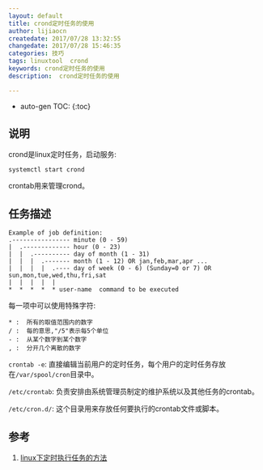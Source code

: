 ```yaml
---
layout: default
title: crond定时任务的使用
author: lijiaocn
createdate: 2017/07/28 13:32:55
changedate: 2017/07/28 15:46:35
categories: 技巧
tags: linuxtool  crond
keywords: crond定时任务的使用
description:  crond定时任务的使用

---
```


* auto-gen TOC:
{:toc}

## 说明 

crond是linux定时任务，启动服务:

	systemctl start crond

crontab用来管理crond。

## 任务描述

	Example of job definition:
	.---------------- minute (0 - 59)
	|  .------------- hour (0 - 23)
	|  |  .---------- day of month (1 - 31)
	|  |  |  .------- month (1 - 12) OR jan,feb,mar,apr ...
	|  |  |  |  .---- day of week (0 - 6) (Sunday=0 or 7) OR sun,mon,tue,wed,thu,fri,sat
	|  |  |  |  |
	*  *  *  *  * user-name  command to be executed

每一项中可以使用特殊字符:

	* :  所有的取值范围内的数字
	/ :  每的意思,"/5"表示每5个单位
	- :  从某个数字到某个数字
	, :  分开几个离散的数字

`crontab -e`: 直接编辑当前用户的定时任务，每个用户的定时任务存放在`/var/spool/cron`目录中。

`/etc/crontab`: 负责安排由系统管理员制定的维护系统以及其他任务的crontab。

`/etc/cron.d/`: 这个目录用来存放任何要执行的crontab文件或脚本。

## 参考

1. [linux下定时执行任务的方法][1]

[1]: http://www.cnblogs.com/juandx/archive/2015/11/24/4992465.html  "linux下定时执行任务的方法" 
